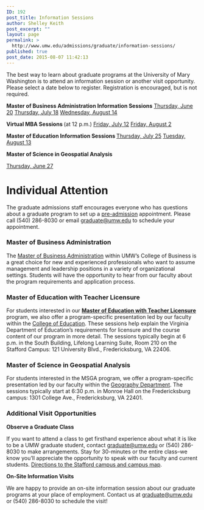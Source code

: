 ```yaml
---
ID: 192
post_title: Information Sessions
author: Shelley Keith
post_excerpt: ""
layout: page
permalink: >
  http://www.umw.edu/admissions/graduate/information-sessions/
published: true
post_date: 2015-08-07 11:42:13
---
```

The best way to learn about graduate programs at the University of Mary Washington is to attend an information session or another visit opportunity. Please select a date below to register. Registration is encouraged, but is not required.

<strong>Master of Business Administration Information Sessions</strong>
<a href="https://umw.askadmissions.net/Portal/EI/ViewDetails?gid=623577eb5d0e77b2154373841924e7151c41dd">Thursday, June 20</a>
<a href="https://umw.askadmissions.net/Portal/EI/ViewDetails?gid=6235774b1f0cc9e8814da0b2402c3a1ee2e922">Thursday, July 18</a>
<a href="https://umw.askadmissions.net/Portal/EI/ViewDetails?gid=623577fb8db49028c8486fa993514acd58c33c">Wednesday, August 14</a>

<strong>Virtual MBA Sessions </strong>(at 12 p.m.)
<a href="https://umw.askadmissions.net/Portal/EI/ViewDetails?gid=6235771619304d83fe42f0b0bfd60b6fd90163">Friday, July 12</a>
<a href="https://umw.askadmissions.net/Portal/EI/ViewDetails?gid=623577a5871575aa584e759a353e434a9b8df2">Friday, August 2</a>

<strong>Master of Education Information Sessions
</strong><a href="https://umw.askadmissions.net/Portal/EI/ViewDetails?gid=6235772932b503882e497486f5b50c71f9d85c">Thursday, July 25</a>
<a href="https://umw.askadmissions.net/Portal/EI/ViewDetails?gid=62357706e97e3a55ea45ae8093817249fbca78">Tuesday, August 13</a>

<strong>Master of Science in Geospatial Analysis</strong>

<a href="https://umw.askadmissions.net/Portal/EI/ViewDetails?gid=62357745e6a6e823614d3b8574f475af2de189">Thursday, June 27</a>
<h1>Individual Attention</h1>
The graduate admissions staff encourages everyone who has questions about a graduate program to set up a <a href="http://www.umw.edu/admissions/graduate/advising/">pre-admission</a> appointment. Please call (540) 286-8030 or email <a href="mailto:graduate@umw.edu">graduate@umw.edu</a> to schedule your appointment.
<h3>Master of Business Administration</h3>
The <a href="http://www.umw.edu/admissions/graduate/degrees/mba/">Master of Business Administration</a> within UMW’s College of Business is a great choice for new and experienced professionals who want to assume management and leadership positions in a variety of organizational settings. Students will have the opportunity to hear from our faculty about the program requirements and application process.
<h3>Master of Education with Teacher Licensure</h3>
For students interested in our <a href="http://www.umw.edu/admissions/graduate/degrees/med-teacher-licensure/"><strong>Master of Education with Teacher Licensure</strong></a> program, we also offer a program-specific presentation led by our faculty within the <a href="http://education.umw.edu">College of Education</a>. These sessions help explain the Virginia Department of Education’s requirements for licensure and the course content of our program in more detail. The sessions typically begin at 6 p.m. in the South Building, Lifelong Learning Suite, Room 210 on the Stafford Campus: 121 University Blvd., Fredericksburg, VA 22406.
<h3>Master of Science in Geospatial Analysis</h3>
For students interested in the MSGA program, we offer a program-specific presentation led by our faculty within the <a href="http://cas.umw.edu/geography/">Geography Department</a>. The sessions typically start at 6:30 p.m. in Monroe Hall on the Fredericksburg campus: 1301 College Ave., Fredericksburg, VA 22401.
<h3>Additional Visit Opportunities</h3>
<strong>Observe a Graduate Class</strong>

If you want to attend a class to get firsthand experience about what it is like to be a UMW graduate student, contact <a href="mailto:graduate@umw.edu">graduate@umw.edu</a> or (540) 286-8030 to make arrangements. Stay for 30-minutes or the entire class–we know you’ll appreciate the opportunity to speak with our faculty and current students. <a href="http://www.umw.edu/visitors/stafford-campus/">Directions to the Stafford campus and campus map</a>.

<strong>On-Site Information Visits</strong>

We are happy to provide an on-site information session about our graduate programs at your place of employment. Contact us at <a href="mailto:graduate@umw.edu">graduate@umw.edu</a> or (540) 286-8030 to schedule the visit!